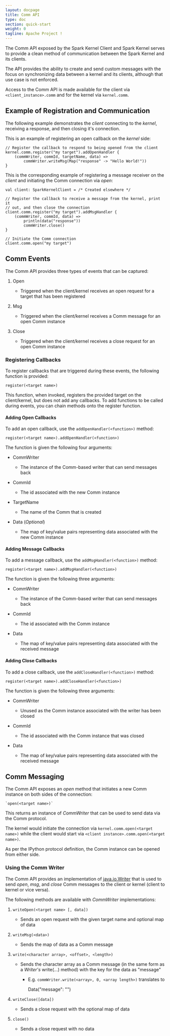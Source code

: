 ```yaml
---
layout: docpage
title: Comm API
type: doc
section: quick-start
weight: 0
tagline: Apache Project !
---
```


The Comm API exposed by the Spark Kernel Client and Spark Kernel serves to
provide a clean method of communication between the Spark Kernel and its
clients.

The API provides the ability to create and send custom messages with the
focus on synchronizing data between a kernel and its clients, although that
use case is not enforced.

Access to the Comm API is made available for the client via 
`<client_instance>.comm` and for the kernel via `kernel.comm`.

Example of Registration and Communication
-----------------------------------------

The following example demonstrates the _client_ connecting to the _kernel_,
receiving a response, and then closing it's connection.

This is an example of registering an open callback on the _kernel_ side:

    // Register the callback to respond to being opened from the client
    kernel.comm.register("my target").addOpenHandler { 
        (commWriter, commId, targetName, data) =>
            commWriter.writeMsg(Map("response" -> "Hello World!"))
    }
    
This is the corresponding example of registering a message receiver on the
_client_ and initiating the Comm connection via _open_:

    val client: SparkKernelClient = /* Created elsewhere */

    // Register the callback to receive a message from the kernel, print it
    // out, and then close the connection
    client.comm.register("my target").addMsgHandler {
        (commWriter, commId, data) =>
            println(data("response"))
            commWriter.close()
    }
    
    // Initiate the Comm connection
    client.comm.open("my target")

Comm Events
-----------

The Comm API provides three types of events that can be captured:

1. Open

    - Triggered when the client/kernel receives an open request for a target
      that has been registered

2. Msg

    - Triggered when the client/kernel receives a Comm message for an open
      Comm instance
    
3. Close

    - Triggered when the client/kernel receives a close request for an open
      Comm instance
      
### Registering Callbacks ###

To register callbacks that are triggered during these events, the following
function is provided:

    register(<target name>)
    
This function, when invoked, registers the provided target on the 
client/kernel, but does not add any callbacks. To add functions to be called
during events, you can chain methods onto the register function.

#### Adding Open Callbacks ####

To add an open callback, use the `addOpenHandler(<function>)` method:

    register(<target name>).addOpenHandler(<function>)
    
The function is given the following four arguments:

- CommWriter

    - The instance of the Comm-based writer that can send messages back
    
- CommId

    - The id associated with the new Comm instance
    
- TargetName

    - The name of the Comm that is created

- Data (_Optional_)

    - The map of key/value pairs representing data associated with the new
      Comm instance
      
#### Adding Message Callbacks ####

To add a message callback, use the `addMsgHandler(<function>)` method:

    register(<target name>).addMsgHandler(<function>)
    
The function is given the following three arguments:

- CommWriter

    - The instance of the Comm-based writer that can send messages back
    
- CommId

    - The id associated with the Comm instance

- Data

    - The map of key/value pairs representing data associated with the
      received message
      
#### Adding Close Callbacks ####

To add a close callback, use the `addCloseHandler(<function>)` method:

    register(<target name>).addCloseHandler(<function>)
    
The function is given the following three arguments:

- CommWriter

    - Unused as the Comm instance associated with the writer has been closed
    
- CommId

    - The id associated with the Comm instance that was closed

- Data

    - The map of key/value pairs representing data associated with the
      received message

Comm Messaging
--------------

The Comm API exposes an _open_ method that initiates a new Comm instance on
both sides of the connection:

    `open(<target name>)`
    
This returns an instance of _CommWriter_ that can be used to send data via
the Comm protocol.

The kernel would initiate the connection via `kernel.comm.open(<target name>)`
while the client would start via `<client instance>.comm.open(<target name>)`.

As per the IPython protocol definition, the Comm instance can be opened from
either side.

### Using the Comm Writer ###

The Comm API provides an implementation of [java.io.Writer][1] that is used to
send _open_, _msg_, and _close_ Comm messages to the client or kernel (client
to kernel or vice versa).

The following methods are available with _CommWriter_ implementations:

1. `writeOpen(<target name> [, data])`

    - Sends an open request with the given target name and optional map of data
    
2. `writeMsg(<data>)`

    - Sends the map of data as a Comm message
    
3. `write(<character array>, <offset>, <length>)`

    - Sends the character array as a Comm message (in the same form as a 
      _Writer's_ write(...) method) with the key for the data as "message"
      
        - E.g. `commWriter.write(<array>, 0, <array length>)` translates to
        
            Data("message": "<array>")
    
3. `writeClose([data])`

    - Sends a close request with the optional map of data
    
4. `close()`

    - Sends a close request with no data

[1]: http://docs.oracle.com/javase/7/docs/api/java/io/Writer.html
